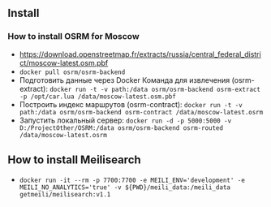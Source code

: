 ## Install

### How to install OSRM for Moscow

- https://download.openstreetmap.fr/extracts/russia/central_federal_district/moscow-latest.osm.pbf  
- `docker pull osrm/osrm-backend`  
- Подготовить данные через Docker
Команда для извлечения (osrm-extract): `docker run -t -v path:/data osrm/osrm-backend osrm-extract -p /opt/car.lua /data/moscow-latest.osm.pbf`   
- Построить индекс маршрутов (osrm-contract): `docker run -t -v path:/data osrm/osrm-backend osrm-contract /data/moscow-latest.osrm`
- Запустить локальный сервер: `docker run -d -p 5000:5000 -v D:/ProjectOther/OSRM:/data osrm/osrm-backend osrm-routed /data/moscow-latest.osrm`

## How to install Meilisearch
- `docker run -it --rm -p 7700:7700 -e MEILI_ENV='development' -e MEILI_NO_ANALYTICS='true' -v ${PWD}/meili_data:/meili_data getmeili/meilisearch:v1.1`